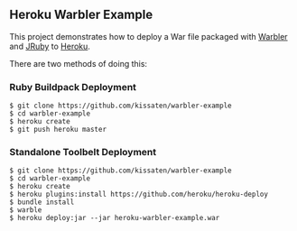 ## Heroku Warbler Example

This project demonstrates how to deploy a War file packaged with
[Warbler](https://github.com/jruby/warbler) and [JRuby](http://jruby.org)
to [Heroku](http://heroku.com).

There are two methods of doing this:

### Ruby Buildpack Deployment

```sh-session
$ git clone https://github.com/kissaten/warbler-example
$ cd warbler-example
$ heroku create
$ git push heroku master
```

### Standalone Toolbelt Deployment

```sh-session
$ git clone https://github.com/kissaten/warbler-example
$ cd warbler-example
$ heroku create
$ heroku plugins:install https://github.com/heroku/heroku-deploy
$ bundle install
$ warble
$ heroku deploy:jar --jar heroku-warbler-example.war
```
